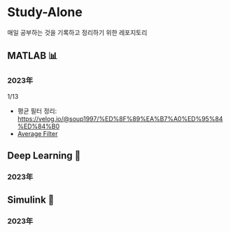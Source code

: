 # Study-Alone
매일 공부하는 것을 기록하고 정리하기 위한 레포지토리

## MATLAB 📊
### 2023年
1/13
* 평균 필터 정리: https://velog.io/@soup1997/%ED%8F%89%EA%B7%A0%ED%95%84%ED%84%B0   
* [Average Filter](https://github.com/soup1997/Study-Alone/tree/origin/Average_Filter)
## Deep Learning 🧬
### 2023年
## Simulink 🔧
### 2023年
